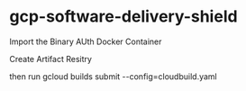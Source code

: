 # gcp-software-delivery-shield


Import the Binary AUth Docker Container

Create Artifact Resitry

then run
gcloud builds submit --config=cloudbuild.yaml
